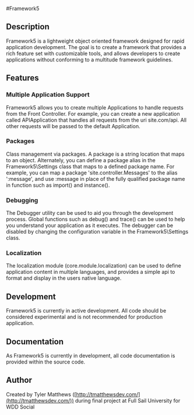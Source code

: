 #Framework5

## Description
Framework5 is a lightweight object oriented framework designed for rapid application development. The goal is to create a framework that provides a rich feature set with customizable tools, and allows developers to create applications without conforming to a multitude framework guidelines.



## Features

### Multiple Application Support
Framework5 allows you to create multiple Applications to handle requests from the Front Controller. For example, you  can create a new application called APIApplication that handles all requests from the uri site.com/api. All other requests will be passed to the default Application.

### Packages
Class management via packages. A package is a string location that maps to an object. Alternately, you can define a package alias in the Framework5\Settings class that maps to a defined package name. For example, you can map a package 'site.controller.Messages' to the alias ':message', and use :message in place of the fully qualified package name in function such as import() and instance().

### Debugging
The Debugger utility can be used to aid you through the development process. Global functions such as debug() and trace() can be used to help you understand your application as it executes. The debugger can be disabled by changing the configuration variable in the Framework5\Settings class.

### Localization
The localization module (core.module.localization) can be used to define application content in multiple languages, and provides a simple api to format and display in the users native language.



## Development
Framework5 is currently in active development. All code should be considered experimental and is not recommended for production application.



## Documentation
As Framework5 is currently in development, all code documentation is provided within the source code.



## Author
Created by Tyler Matthews ([http://tmatthewsdev.com/](http://tmatthewsdev.com/)) during final project at Full Sail University for WDD Social